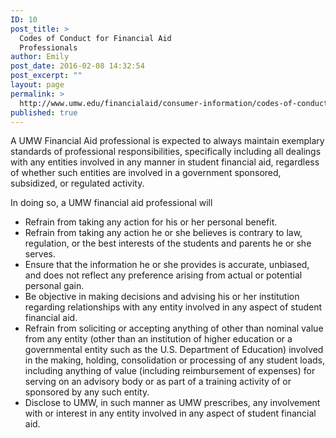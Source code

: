 ```yaml
---
ID: 10
post_title: >
  Codes of Conduct for Financial Aid
  Professionals
author: Emily
post_date: 2016-02-08 14:32:54
post_excerpt: ""
layout: page
permalink: >
  http://www.umw.edu/financialaid/consumer-information/codes-of-conduct/
published: true
---
```

A UMW Financial Aid professional is expected to always maintain exemplary standards of professional responsibilities, specifically including all dealings with any entities involved in any manner in student financial aid, regardless of whether such entities are involved in a government sponsored, subsidized, or regulated activity.

In doing so, a UMW financial aid professional will
<ul>
	<li>Refrain from taking any action for his or her personal benefit.</li>
	<li>Refrain from taking any action he or she believes is contrary to law, regulation, or the best interests of the students and parents he or she serves.</li>
	<li>Ensure that the information he or she provides is accurate, unbiased, and does not reflect any preference arising from actual or potential personal gain.</li>
	<li>Be objective in making decisions and advising his or her institution regarding relationships with any entity involved in any aspect of student financial aid.</li>
	<li>Refrain from soliciting or accepting anything of other than nominal value from any entity (other than an institution of higher education or a governmental entity such as the U.S. Department of Education) involved in the making, holding, consolidation or processing of any student loads, including anything of value (including reimbursement of expenses) for serving on an advisory body or as part of a training activity of or sponsored by any such entity.</li>
	<li>Disclose to UMW, in such manner as UMW prescribes, any involvement with or interest in any entity involved in any aspect of student financial aid.</li>
</ul>